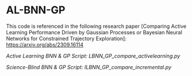 # AL-BNN-GP
This code is referenced in the following research paper [Comparing Active Learning Performance Driven by Gaussian Processes or Bayesian Neural Networks for Constrained Trajectory Exploration]: https://arxiv.org/abs/2309.16114

*Active Learning BNN & GP Script: LBNN_GP_compare_activelearning.py*

*Science-Blind BNN & GP Script: ILBNN_GP_compare_incremental.py*
